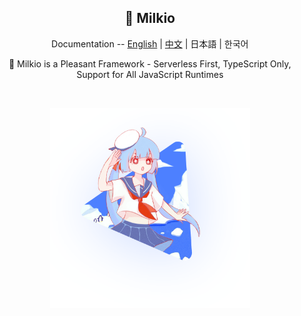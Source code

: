 <h2 align="center">🥛 Milkio</h2>

<p align="center">
    Documentation -- <a href="https://milkio.fun">English</a> | <a href="https://zh-milkio.nito.ink">中文</a> | 日本語 | 한국어
</p>

<p align="center">🌟 Milkio is a Pleasant Framework - Serverless First, TypeScript Only, Support for All JavaScript Runtimes</p>

<br />

<p align="center">
    <a href="https://github.com/akirarika">
        <img src="https://raw.githubusercontent.com/southern-aurora/.github/main/profile/image.png" width="320px" />
    </a>
</p>

